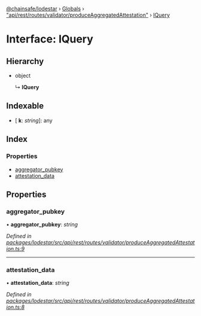 [@chainsafe/lodestar](../README.md) › [Globals](../globals.md) › ["api/rest/routes/validator/produceAggregatedAttestation"](../modules/_api_rest_routes_validator_produceaggregatedattestation_.md) › [IQuery](_api_rest_routes_validator_produceaggregatedattestation_.iquery.md)

# Interface: IQuery

## Hierarchy

* object

  ↳ **IQuery**

## Indexable

* \[ **k**: *string*\]: any

## Index

### Properties

* [aggregator_pubkey](_api_rest_routes_validator_produceaggregatedattestation_.iquery.md#aggregator_pubkey)
* [attestation_data](_api_rest_routes_validator_produceaggregatedattestation_.iquery.md#attestation_data)

## Properties

###  aggregator_pubkey

• **aggregator_pubkey**: *string*

*Defined in [packages/lodestar/src/api/rest/routes/validator/produceAggregatedAttestation.ts:9](https://github.com/ChainSafe/lodestar/blob/6d8273318/packages/lodestar/src/api/rest/routes/validator/produceAggregatedAttestation.ts#L9)*

___

###  attestation_data

• **attestation_data**: *string*

*Defined in [packages/lodestar/src/api/rest/routes/validator/produceAggregatedAttestation.ts:8](https://github.com/ChainSafe/lodestar/blob/6d8273318/packages/lodestar/src/api/rest/routes/validator/produceAggregatedAttestation.ts#L8)*

